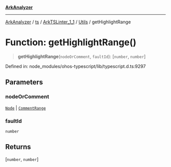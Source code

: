 [**ArkAnalyzer**](../../../../../../../../README.md)

***

[ArkAnalyzer](../../../../../../../../globals.md) / [ts](../../../../../README.md) / [ArkTSLinter\_1\_1](../../../README.md) / [Utils](../README.md) / getHighlightRange

# Function: getHighlightRange()

> **getHighlightRange**(`nodeOrComment`, `faultId`): \[`number`, `number`\]

Defined in: node\_modules/ohos-typescript/lib/typescript.d.ts:9297

## Parameters

### nodeOrComment

[`Node`](../../../../../interfaces/Node.md) | [`CommentRange`](../../../../../interfaces/CommentRange.md)

### faultId

`number`

## Returns

\[`number`, `number`\]
